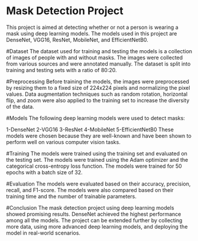 # Mask Detection Project
This project is aimed at detecting whether or not a person is wearing a mask using deep learning models. The models used in this project are DenseNet, VGG16, ResNet, MobileNet, and EfficientNetB0.

#Dataset
The dataset used for training and testing the models is a collection of images of people with and without masks. The images were collected from various sources and were annotated manually. The dataset is split into training and testing sets with a ratio of 80:20.

#Preprocessing
Before training the models, the images were preprocessed by resizing them to a fixed size of 224x224 pixels and normalizing the pixel values. Data augmentation techniques such as random rotation, horizontal flip, and zoom were also applied to the training set to increase the diversity of the data.

#Models
The following deep learning models were used to detect masks:

1-DenseNet
2-VGG16
3-ResNet
4-MobileNet
5-EfficientNetB0
These models were chosen because they are well-known and have been shown to perform well on various computer vision tasks.

#Training
The models were trained using the training set and evaluated on the testing set. The models were trained using the Adam optimizer and the categorical cross-entropy loss function. The models were trained for 50 epochs with a batch size of 32.

#Evaluation
The models were evaluated based on their accuracy, precision, recall, and F1-score. The models were also compared based on their training time and the number of trainable parameters.



#Conclusion
The mask detection project using deep learning models showed promising results. DenseNet achieved the highest performance among all the models. The project can be extended further by collecting more data, using more advanced deep learning models, and deploying the model in real-world scenarios.

